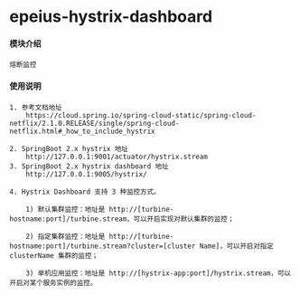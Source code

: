 # epeius-hystrix-dashboard

#### 模块介绍
    熔断监控

#### 使用说明
    1. 参考文档地址
        https://cloud.spring.io/spring-cloud-static/spring-cloud-netflix/2.1.0.RELEASE/single/spring-cloud-netflix.html#_how_to_include_hystrix

    2. SpringBoot 2.x hystrix 地址
        http://127.0.0.1:9001/actuator/hystrix.stream
    3. SpringBoot 2.x hystrix dashboard 地址
        http://127.0.0.1:9005/hystrix/

    4. Hystrix Dashboard 支持 3 种监控方式。

        1) 默认集群监控：地址是 http://[turbine-hostname:port]/turbine.stream，可以开启实现对默认集群的监控；

        2) 指定集群监控：地址是 http://[turbine-hostname:port]/turbine.stream?cluster=[cluster Name]，可以开启对指定 clusterName 集群的监控；

        3) 单机应用监控：地址是 http://[hystrix-app:port]/hystrix.stream，可以开启对某个服务实例的监控。